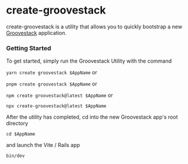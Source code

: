 # create-groovestack
create-groovestack is a utility that allows you to quickly bootstrap a new [Groovestack](https://talysto.com/tech/groovestack/) application.

### Getting Started

To get started, simply run the Groovestack Utility with the command

`yarn create groovestack $AppName` or

`pnpm create groovestack $AppName` or

`npm create groovestack@latest $AppName` or

`npx create-groovestack@latest $AppName`

<!-- ## Install Groovestack into an Existing App

`cd` into the existing application and run

`yarn upgrade groovestack`

`pnpm upgrade groovestack`

`npx upgrade-groovestack@latest` -->

After the utility has completed, cd into the new Groovestack app's root directory

`cd $AppName`

and launch the Vite / Rails app

`bin/dev`

